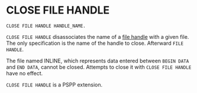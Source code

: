 # CLOSE FILE HANDLE

```
CLOSE FILE HANDLE HANDLE_NAME.
```

`CLOSE FILE HANDLE` disassociates the name of a [file
handle](../language/files/file-handles.md) with a given file.  The
only specification is the name of the handle to close.  Afterward
`FILE HANDLE`.

The file named INLINE, which represents data entered between `BEGIN
DATA` and `END DATA`, cannot be closed.  Attempts to close it with
`CLOSE FILE HANDLE` have no effect.

`CLOSE FILE HANDLE` is a PSPP extension.


